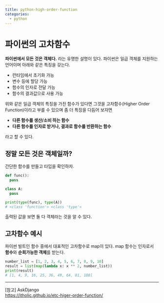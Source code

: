 ```yaml
---
title: python-high-order-function
categories:
  - python
---
```


# 파이썬의 고차함수

**파이썬에서 모든 것은 객체다.** 라는 유명한 설명이 있다. 파이썬은 일급 객체를 지원하는 언어이며 아래와 같은 특징을 갖는다.

* 런타임에서 초기화 가능
* 변수 등에 할당 가능
* 함수의 인자로 전달 가능
* 함수의 결과값으로 사용 가능

위와 같은 일급 객체의 특징을 가진 함수가 있다면 그것을 고차함수(Higher Order Function)이라고 부를 수 있으며 좀 더 특징을 다듬어 보자면

* **다른 함수를 생산/소비 하는 함수**
* **다른 함수를 인자로 받거나, 결과로 함수를 반환하는 함수**

라고 할 수 있다.


## 정말 모든 것은 객체일까?

간단한 함수를 만들고 타입을 확인하자.

~~~python
def func():
  pass

class A:
  pass

print(type(func), type(A))
# <class 'function'> <class 'type'>
~~~

출력된 값을 보면 둘 다 객체라는 것을 알 수 있다. 

## 고차함수 예시

파이썬 빌트인 함수 중에서 대표적인 고차함수로 map이 있다. map 함수는 인자로서 **함수**와 **순회가능한 객체**를 받는다.

~~~python
number_list = [1, 2, 3, 4, 5, 6, 7, 8, 9, 10]
result = list(map(lambda x: x ** 2, number_list))
print(result)
# [1, 4, 9, 16, 25, 36, 49, 64, 81, 100]
~~~


---
[참고]
AskDjango  
<https://itholic.github.io/etc-higer-order-function/>  

